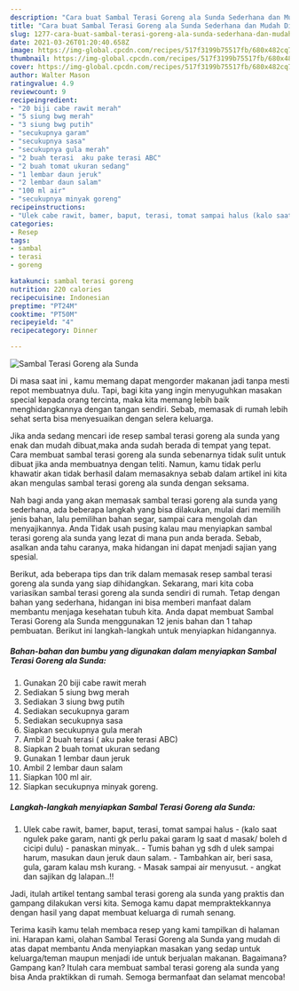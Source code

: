 ```yaml
---
description: "Cara buat Sambal Terasi Goreng ala Sunda Sederhana dan Mudah Dibuat"
title: "Cara buat Sambal Terasi Goreng ala Sunda Sederhana dan Mudah Dibuat"
slug: 1277-cara-buat-sambal-terasi-goreng-ala-sunda-sederhana-dan-mudah-dibuat
date: 2021-03-26T01:20:40.658Z
image: https://img-global.cpcdn.com/recipes/517f3199b75517fb/680x482cq70/sambal-terasi-goreng-ala-sunda-foto-resep-utama.jpg
thumbnail: https://img-global.cpcdn.com/recipes/517f3199b75517fb/680x482cq70/sambal-terasi-goreng-ala-sunda-foto-resep-utama.jpg
cover: https://img-global.cpcdn.com/recipes/517f3199b75517fb/680x482cq70/sambal-terasi-goreng-ala-sunda-foto-resep-utama.jpg
author: Walter Mason
ratingvalue: 4.9
reviewcount: 9
recipeingredient:
- "20 biji cabe rawit merah"
- "5 siung bwg merah"
- "3 siung bwg putih"
- "secukupnya garam"
- "secukupnya sasa"
- "secukupnya gula merah"
- "2 buah terasi  aku pake terasi ABC"
- "2 buah tomat ukuran sedang"
- "1 lembar daun jeruk"
- "2 lembar daun salam"
- "100 ml air"
- "secukupnya minyak goreng"
recipeinstructions:
- "Ulek cabe rawit, bamer, baput, terasi, tomat sampai halus (kalo saat ngulek pake garam, nanti gk perlu pakai garam lg saat d masak/ boleh d cicipi dulu) panaskan minyak.. Tumis bahan yg sdh d ulek sampai harum, masukan daun jeruk daun salam. Tambahkan air, beri sasa, gula, garam kalau msh kurang. Masak sampai air menyusut. angkat dan sajikan dg lalapan..!!"
categories:
- Resep
tags:
- sambal
- terasi
- goreng

katakunci: sambal terasi goreng 
nutrition: 220 calories
recipecuisine: Indonesian
preptime: "PT24M"
cooktime: "PT50M"
recipeyield: "4"
recipecategory: Dinner

---
```



![Sambal Terasi Goreng ala Sunda](https://img-global.cpcdn.com/recipes/517f3199b75517fb/680x482cq70/sambal-terasi-goreng-ala-sunda-foto-resep-utama.jpg)

Di masa  saat ini , kamu memang dapat mengorder makanan jadi tanpa mesti repot membuatnya dulu. Tapi, bagi kita yang ingin menyuguhkan masakan special kepada orang tercinta, maka kita memang lebih baik menghidangkannya dengan tangan sendiri. Sebab, memasak di rumah lebih sehat serta bisa menyesuaikan dengan selera keluarga.

Jika anda sedang mencari ide resep sambal terasi goreng ala sunda yang enak dan mudah dibuat,maka anda sudah berada di tempat yang tepat. Cara membuat sambal terasi goreng ala sunda  sebenarnya tidak sulit untuk dibuat jika anda membuatnya dengan teliti. Namun, kamu tidak perlu khawatir akan tidak berhasil dalam memasaknya 
sebab dalam artikel ini kita akan mengulas sambal terasi goreng ala sunda dengan seksama.  



Nah bagi anda yang akan memasak sambal terasi goreng ala sunda yang sederhana, ada beberapa langkah yang bisa dilakukan, mulai dari memilih jenis bahan, lalu pemilihan bahan segar, sampai cara mengolah dan menyajikannya. Anda Tidak usah pusing kalau mau menyiapkan sambal terasi goreng ala sunda yang lezat di mana pun anda berada. Sebab, asalkan anda  tahu caranya, maka hidangan ini dapat menjadi sajian yang spesial.

Berikut, ada beberapa tips dan trik dalam memasak resep sambal terasi goreng ala sunda yang siap dihidangkan. Sekarang, mari kita coba variasikan sambal terasi goreng ala sunda sendiri di rumah. Tetap dengan bahan yang sederhana, hidangan ini bisa memberi manfaat dalam membantu menjaga kesehatan tubuh kita. Anda dapat membuat Sambal Terasi Goreng ala Sunda menggunakan 12 jenis bahan dan 1 tahap pembuatan. Berikut ini langkah-langkah untuk menyiapkan hidangannya.

<!--inarticleads1-->

##### Bahan-bahan dan bumbu yang digunakan dalam menyiapkan Sambal Terasi Goreng ala Sunda:

1. Gunakan 20 biji cabe rawit merah
1. Sediakan 5 siung bwg merah
1. Sediakan 3 siung bwg putih
1. Sediakan secukupnya garam
1. Sediakan secukupnya sasa
1. Siapkan secukupnya gula merah
1. Ambil 2 buah terasi ( aku pake terasi ABC)
1. Siapkan 2 buah tomat ukuran sedang
1. Gunakan 1 lembar daun jeruk
1. Ambil 2 lembar daun salam
1. Siapkan 100 ml air.
1. Siapkan secukupnya minyak goreng.




<!--inarticleads2-->

##### Langkah-langkah menyiapkan Sambal Terasi Goreng ala Sunda:

1. Ulek cabe rawit, bamer, baput, terasi, tomat sampai halus - (kalo saat ngulek pake garam, nanti gk perlu pakai garam lg saat d masak/ boleh d cicipi dulu) - panaskan minyak.. - Tumis bahan yg sdh d ulek sampai harum, masukan daun jeruk daun salam. - Tambahkan air, beri sasa, gula, garam kalau msh kurang. - Masak sampai air menyusut. - angkat dan sajikan dg lalapan..!!




Jadi, itulah artikel tentang  sambal terasi goreng ala sunda  yang praktis dan gampang dilakukan versi kita. Semoga kamu dapat mempraktekkannya dengan hasil yang dapat membuat keluarga di rumah senang. 

Terima kasih kamu telah membaca resep yang kami tampilkan di halaman ini. Harapan kami, olahan  Sambal Terasi Goreng ala Sunda yang mudah di atas dapat membantu Anda menyiapkan masakan yang sedap untuk keluarga/teman maupun menjadi ide untuk berjualan makanan. Bagaimana? Gampang kan? Itulah cara membuat sambal terasi goreng ala sunda yang bisa Anda praktikkan di rumah. Semoga bermanfaat dan selamat mencoba!

